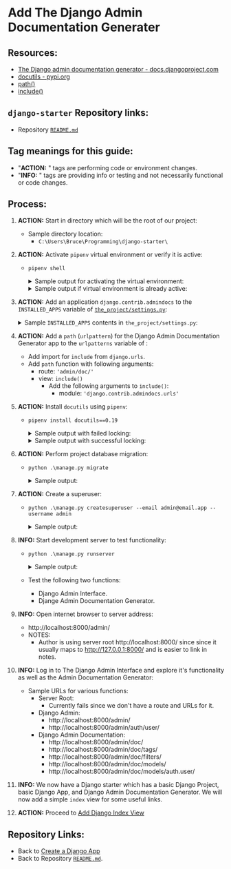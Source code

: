 # Add The Django Admin Documentation Generater

## Resources:
* [The Django admin documentation generator - docs.djangoproject.com](https://docs.djangoproject.com/en/4.1/ref/contrib/admin/admindocs/)
* [docutils - pypi.org](https://pypi.org/project/docutils/)
* [path()](https://docs.djangoproject.com/en/4.1/ref/urls/#path)
* [include()](https://docs.djangoproject.com/en/4.1/ref/urls/#include)

## `django-starter` Repository links:
* Repository [`README.md`](../README.md)

## Tag meanings for this guide:
* "**ACTION:** " tags are performing code or environment changes.
* "**INFO:** " tags are providing info or testing and not necessarily functional or code changes.


## Process:

1. **ACTION:** Start in directory which will be the root of our project:
    * Sample directory location:
        * `C:\Users\Bruce\Programming\django-starter\`

1. **ACTION:** Activate `pipenv` virtual environment or verify it is active:
    * `pipenv shell`
        <details>
        <summary>Sample output for activating the virtual environment:</summary>

            PS C:\Users\Bruce\Programming\django-starter> pipenv shell
            Launching subshell in virtual environment...
            PowerShell 7.2.6
            Copyright (c) Microsoft Corporation.

            https://aka.ms/powershell
            Type 'help' to get help.

            PS C:\Users\Bruce\Programming\django-starter>
        </details>

        <details>
        <summary>Sample output if virtual environment is already active:</summary>

            PS C:\Users\Bruce\Programming\django-starter> pipenv shell
            Shell for C:\Users\Bruce\.virtualenvs\django-starter-sM6xjp8- already activated.
            No action taken to avoid nested environments.
            PS C:\Users\Bruce\Programming\django-starter>
        </details>

1. **ACTION:** Add an application `django.contrib.admindocs` to the `INSTALLED_APPS` variable of [`the_project/settings.py`](../the_project/settings.py):
    <details>
    <summary>Sample <code>INSTALLED_APPS</code> contents in <code>the_project/settings.py</code>:</summary>

        INSTALLED_APPS = [
            #...
            'django.contrib.admindocs',
            #...
        ]
    </details>

1. **ACTION:** Add a `path` (`urlpattern`) for the Django Admin Documentation Generator app to the `urlpatterns` variable of [](../the_project/urls.py):
    * Add import for `include` from `django.urls`.
    * Add `path` function with following arguments:
        * route: `'admin/doc/'`
        * view: `include()`
            * Add the following arguments to `include()`:
                * module: `'django.contrib.admindocs.urls'`

1. **ACTION:** Install `docutils` using `pipenv`:
    * `pipenv install docutils==0.19`
        <details>
        <summary>Sample output with failed locking:</summary>

            PS C:\Users\Bruce\Programming\django-starter> pipenv install docutils==0.19
            Installing docutils==0.19...
            Adding docutils to Pipfile's [packages]...
            Installation Succeeded
            Pipfile.lock (036cf0) out of date, updating to (2d0928)...
            Locking [dev-packages] dependencies...
            Locking [packages] dependencies...
             Locking...Building requirements...
            Resolving dependencies...
            Locking Failed!

            Traceback (most recent call last):
              File "c:\users\bruce\.local\pipx\venvs\pipenv\lib\site-packages\pipenv\vendor\urllib3\connectionpool.py", line 699, in urlopen
                httplib_response = self._make_request(
              File "c:\users\bruce\.local\pipx\venvs\pipenv\lib\site-packages\pipenv\vendor\urllib3\connectionpool.py", line 382, in _make_request
                self._validate_conn(conn)
              File "c:\users\bruce\.local\pipx\venvs\pipenv\lib\site-packages\pipenv\vendor\urllib3\connectionpool.py", line 1010, in _validate_conn
                conn.connect()
              File "c:\users\bruce\.local\pipx\venvs\pipenv\lib\site-packages\pipenv\vendor\urllib3\connection.py", line 411, in connect
                self.sock = ssl_wrap_socket(
              File "c:\users\bruce\.local\pipx\venvs\pipenv\lib\site-packages\pipenv\vendor\urllib3\util\ssl_.py", line 449, in ssl_wrap_socket
                ssl_sock = _ssl_wrap_socket_impl(
              File "c:\users\bruce\.local\pipx\venvs\pipenv\lib\site-packages\pipenv\vendor\urllib3\util\ssl_.py", line 493, in _ssl_wrap_socket_impl
                return ssl_context.wrap_socket(sock, server_hostname=server_hostname)
              File "C:\Users\Bruce\AppData\Local\Programs\Python\Python310\lib\ssl.py", line 513, in wrap_socket
                return self.sslsocket_class._create(
              File "C:\Users\Bruce\AppData\Local\Programs\Python\Python310\lib\ssl.py", line 1071, in _create
                self.do_handshake()
              File "C:\Users\Bruce\AppData\Local\Programs\Python\Python310\lib\ssl.py", line 1342, in do_handshake
                self._sslobj.do_handshake()
            ConnectionResetError: [WinError 10054] An existing connection was forcibly closed by the remote host
            During handling of the above exception, another exception occurred:
            Traceback (most recent call last):
              File "C:\Users\Bruce\.local\pipx\venvs\pipenv\Lib\site-packages\pipenv\vendor\requests\adapters.py", line 439, in send
                resp = conn.urlopen(
              File "c:\users\bruce\.local\pipx\venvs\pipenv\lib\site-packages\pipenv\vendor\urllib3\connectionpool.py", line 755, in urlopen
                retries = retries.increment(
              File "c:\users\bruce\.local\pipx\venvs\pipenv\lib\site-packages\pipenv\vendor\urllib3\util\retry.py", line 532, in increment
                raise six.reraise(type(error), error, _stacktrace)
              File "c:\users\bruce\.local\pipx\venvs\pipenv\lib\site-packages\pipenv\vendor\urllib3\packages\six.py", line 769, in reraise
                raise value.with_traceback(tb)
              File "c:\users\bruce\.local\pipx\venvs\pipenv\lib\site-packages\pipenv\vendor\urllib3\connectionpool.py", line 699, in urlopen
                httplib_response = self._make_request(
              File "c:\users\bruce\.local\pipx\venvs\pipenv\lib\site-packages\pipenv\vendor\urllib3\connectionpool.py", line 382, in _make_request
                self._validate_conn(conn)
              File "c:\users\bruce\.local\pipx\venvs\pipenv\lib\site-packages\pipenv\vendor\urllib3\connectionpool.py", line 1010, in _validate_conn
                conn.connect()
              File "c:\users\bruce\.local\pipx\venvs\pipenv\lib\site-packages\pipenv\vendor\urllib3\connection.py", line 411, in connect
                self.sock = ssl_wrap_socket(
              File "c:\users\bruce\.local\pipx\venvs\pipenv\lib\site-packages\pipenv\vendor\urllib3\util\ssl_.py", line 449, in ssl_wrap_socket
                ssl_sock = _ssl_wrap_socket_impl(
              File "c:\users\bruce\.local\pipx\venvs\pipenv\lib\site-packages\pipenv\vendor\urllib3\util\ssl_.py", line 493, in _ssl_wrap_socket_impl
                return ssl_context.wrap_socket(sock, server_hostname=server_hostname)
              File "C:\Users\Bruce\AppData\Local\Programs\Python\Python310\lib\ssl.py", line 513, in wrap_socket
                return self.sslsocket_class._create(
              File "C:\Users\Bruce\AppData\Local\Programs\Python\Python310\lib\ssl.py", line 1071, in _create
                self.do_handshake()
              File "C:\Users\Bruce\AppData\Local\Programs\Python\Python310\lib\ssl.py", line 1342, in do_handshake
                self._sslobj.do_handshake()
            pipenv.vendor.urllib3.exceptions.ProtocolError: ('Connection aborted.', ConnectionResetError(10054, 'An existing connection was forcibly closed by the remote host', None, 10054, None))
            During handling of the above exception, another exception occurred:
            Traceback (most recent call last):
              File "C:\Users\Bruce\.local\pipx\venvs\pipenv\lib\site-packages\pipenv\resolver.py", line 766, in <module>
                main()
              File "C:\Users\Bruce\.local\pipx\venvs\pipenv\lib\site-packages\pipenv\resolver.py", line 760, in main
                _main(parsed.pre, parsed.clear, parsed.verbose, parsed.system, parsed.write,
              File "C:\Users\Bruce\.local\pipx\venvs\pipenv\lib\site-packages\pipenv\resolver.py", line 743, in _main
                resolve_packages(pre, clear, verbose, system, write, requirements_dir, packages, dev)
              File "C:\Users\Bruce\.local\pipx\venvs\pipenv\lib\site-packages\pipenv\resolver.py", line 704, in resolve_packages
                results, resolver = resolve(
              File "C:\Users\Bruce\.local\pipx\venvs\pipenv\lib\site-packages\pipenv\resolver.py", line 685, in resolve
                return resolve_deps(
              File "c:\users\bruce\.local\pipx\venvs\pipenv\lib\site-packages\pipenv\utils.py", line 1377, in resolve_deps
                results, hashes, markers_lookup, resolver, skipped = actually_resolve_deps(
              File "c:\users\bruce\.local\pipx\venvs\pipenv\lib\site-packages\pipenv\utils.py", line 1107, in actually_resolve_deps
                hashes = resolver.resolve_hashes()
              File "c:\users\bruce\.local\pipx\venvs\pipenv\lib\site-packages\pipenv\utils.py", line 981, in resolve_hashes
                self.hashes[ireq] = self.collect_hashes(ireq)
              File "c:\users\bruce\.local\pipx\venvs\pipenv\lib\site-packages\pipenv\utils.py", line 966, in collect_hashes
                hashes = self._get_hashes_from_pypi(ireq)
              File "c:\users\bruce\.local\pipx\venvs\pipenv\lib\site-packages\pipenv\utils.py", line 928, in _get_hashes_from_pypi
                r = session.get(pkg_url, timeout=10)
              File "C:\Users\Bruce\.local\pipx\venvs\pipenv\Lib\site-packages\pipenv\vendor\requests\sessions.py", line 555, in get
                return self.request('GET', url, **kwargs)
              File "C:\Users\Bruce\.local\pipx\venvs\pipenv\Lib\site-packages\pipenv\vendor\requests\sessions.py", line 542, in request
                resp = self.send(prep, **send_kwargs)
              File "C:\Users\Bruce\.local\pipx\venvs\pipenv\Lib\site-packages\pipenv\vendor\requests\sessions.py", line 655, in send
                r = adapter.send(request, **kwargs)
              File "C:\Users\Bruce\.local\pipx\venvs\pipenv\Lib\site-packages\pipenv\vendor\requests\adapters.py", line 498, in send
                raise ConnectionError(err, request=request)
            requests.exceptions.ConnectionError: ('Connection aborted.', ConnectionResetError(10054, 'An existing connection was forcibly closed by the remote host', None, 10054, None))

            PS C:\Users\Bruce\Programming\django-starter>
        </details>

        <details>
        <summary>Sample output with successful locking:</summary>

            PS C:\Users\Bruce\Programming\django-starter> pipenv install docutils==0.19
            Installing docutils==0.19...
            Adding docutils to Pipfile's [packages]...
            Installation Succeeded
            Pipfile.lock (036cf0) out of date, updating to (2d0928)...
            Locking [dev-packages] dependencies...
            Locking [packages] dependencies...
             Locking...Building requirements...
            Resolving dependencies...
            Success!
            Updated Pipfile.lock (2d0928)!
            Installing dependencies from Pipfile.lock (2d0928)...
              ================================ 0/0 - 00:00:00
            PS C:\Users\Bruce\Programming\django-starter>
        </details>

1. **ACTION:** Perform project database migration:
    * `python .\manage.py migrate`
        <details>
        <summary>Sample output:</summary>

            PS C:\Users\Bruce\Programming\django-starter> python .\manage.py migrate
            Operations to perform:
              Apply all migrations: admin, auth, contenttypes, sessions
            Running migrations:
              Applying contenttypes.0001_initial... OK
              Applying auth.0001_initial... OK
              Applying admin.0001_initial... OK
              Applying admin.0002_logentry_remove_auto_add... OK
              Applying admin.0003_logentry_add_action_flag_choices... OK
              Applying contenttypes.0002_remove_content_type_name... OK
              Applying auth.0002_alter_permission_name_max_length... OK
              Applying auth.0003_alter_user_email_max_length... OK
              Applying auth.0004_alter_user_username_opts... OK
              Applying auth.0005_alter_user_last_login_null... OK
              Applying auth.0006_require_contenttypes_0002... OK
              Applying auth.0007_alter_validators_add_error_messages... OK
              Applying auth.0008_alter_user_username_max_length... OK
              Applying auth.0009_alter_user_last_name_max_length... OK
              Applying auth.0010_alter_group_name_max_length... OK
              Applying auth.0011_update_proxy_permissions... OK
              Applying auth.0012_alter_user_first_name_max_length... OK
              Applying sessions.0001_initial... OK
            PS C:\Users\Bruce\Programming\django-starter>
        </details>

1. **ACTION:** Create a superuser:
    * `python .\manage.py createsuperuser --email admin@email.app --username admin`
        <details>
        <summary>Sample output:</summary>

            PS C:\Users\Bruce\Programming\django-starter> python .\manage.py createsuperuser --email admin@email.app --username admin
            Password:
            Password (again):
            This password is too common.
            Bypass password validation and create user anyway? [y/N]: y
            Superuser created successfully.
            PS C:\Users\Bruce\Programming\django-starter>
        </details>

1. **INFO:** Start development server to test functionality:
    * `python .\manage.py runserver`
        <details>
        <summary>Sample output:</summary>

            PS C:\Users\Bruce\Programming\django-starter> python .\manage.py runserver
            Watching for file changes with StatReloader
            Performing system checks...

            System check identified no issues (0 silenced).

            You have 18 unapplied migration(s). Your project may not work properly until you apply the migrations for app(s): admin, auth, contenttypes, sessions.
            Run 'python manage.py migrate' to apply them.
            September 17, 2022 - 21:26:21
            Django version 4.0, using settings 'the_project.settings'
            Starting development server at http://127.0.0.1:8000/
            Quit the server with CTRL-BREAK.
        </details>
    * Test the following two functions:
        * Django Admin Interface.
        * Djange Admin Documentation Generator.

1. **INFO:** Open internet browser to server address:
    * http://localhost:8000/admin/
    * NOTES:
        * Author is using server root http://localhost:8000/ since since it usually maps to http://127.0.0.1:8000/ and is easier to link in notes.

1. **INFO:** Log in to The Django Admin Interface and explore it's functionality as well as the Admin Documentation Generator:
    * Sample URLs for various functions:
        * Server Root:
            * Currently fails since we don't have a route and URLs for it.
        * Django Admin:
            * http://localhost:8000/admin/
            * http://localhost:8000/admin/auth/user/
        * Django Admin Documentation:
            * http://localhost:8000/admin/doc/
            * http://localhost:8000/admin/doc/tags/
            * http://localhost:8000/admin/doc/filters/
            * http://localhost:8000/admin/doc/models/
            * http://localhost:8000/admin/doc/models/auth.user/ 

1. **INFO:** We now have a Django starter which has a basic Django Project, basic Django App, and Django Admin Documentation Generator. We will now add a simple `index` view for some useful links.

1. **ACTION:** Proceed to [Add Django Index View](./06_add_django_index_page.md)


## Repository Links:
* Back to [Create a Django App](./04_create_django_app.md)
* Back to Repository [`README.md`](../README.md).
